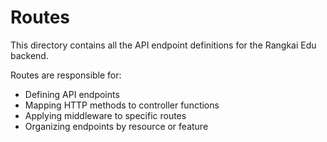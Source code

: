 # Routes

This directory contains all the API endpoint definitions for the Rangkai Edu backend.

Routes are responsible for:
- Defining API endpoints
- Mapping HTTP methods to controller functions
- Applying middleware to specific routes
- Organizing endpoints by resource or feature